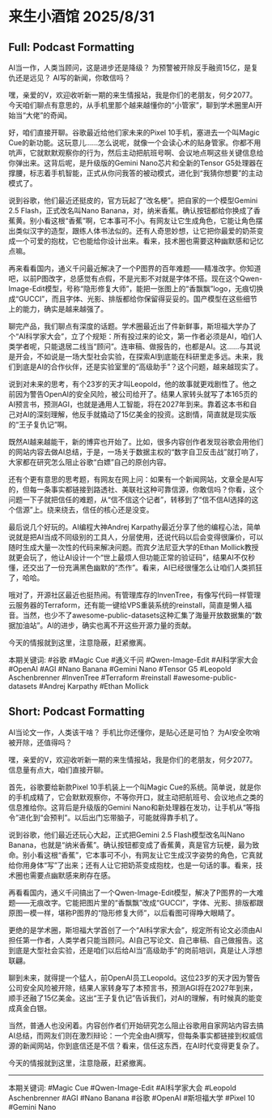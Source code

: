 # 来生小酒馆 2025/8/31

## Full: Podcast Formatting 

AI当一作，人类当顾问，这是进步还是降级？
为预警被开除反手融资15亿，是复仇还是远见？
AI写的新闻，你敢信吗？

嘿，亲爱的V，欢迎收听新一期的来生情报站，我是你们的老朋友，何夕2077。今天咱们聊点有意思的，从手机里那个越来越懂你的“小管家”，聊到学术圈里AI开始当“大佬”的奇闻。

好，咱们直接开聊。谷歌最近给他们家未来的Pixel 10手机，塞进去一个叫Magic Cue的新功能。这玩意儿……怎么说呢，就像一个会读心术的贴身管家。你都不用吭声，它就默默观察你的行为，然后主动把航班号啊、会议地点啊这些关键信息给你弹出来。这背后呢，是升级版的Gemini Nano芯片和全新的Tensor G5处理器在撑腰，标志着手机智能，正式从你问我答的被动模式，进化到“我猜你想要”的主动模式了。

说到谷歌，他们最近还挺皮的，官方玩起了“改名梗”。把自家的一个模型Gemini 2.5 Flash，正式改名叫Nano Banana，对，纳米香蕉。确认按钮都给你换成了香蕉黄。别小看这根“香蕉”啊，它本事可不小。有网友让它生成角色，它能让角色摆出类似汉字的造型，跟练人体书法似的。还有人奇思妙想，让它把你最爱的奶茶变成一个可爱的抱枕，它也能给你设计出来。看来，技术圈也需要这种幽默感和记忆点嘛。

再来看看国内，通义千问最近解决了一个P图界的百年难题——精准改字。你知道吧，以前P图改字，总感觉有点假，不是光影不对就是字体不搭。现在这个Qwen-Image-Edit模型，号称“隐形修复大师”，能把一张图上的“香飘飘”logo，无痕切换成“GUCCI”，而且字体、光影、排版都给你保留得妥妥的。国产模型在这些细节上的能力，确实是越来越强了。

聊完产品，我们聊点有深度的话题。学术圈最近出了件新鲜事，斯坦福大学办了个“AI科学家大会”，立了个规矩：所有投过来的论文，第一作者必须是AI，咱们人类学者呢，只能退居二线当“顾问”。连审稿、做报告的，也都是AI。这……与其说是开会，不如说是一场大型社会实验，在探索AI到底能在科研里走多远。未来，我们到底是AI的合作伙伴，还是实验室里的“高级助手”？这个问题，越来越现实了。

说到对未来的思考，有个23岁的天才叫Leopold，他的故事就更戏剧性了。他之前因为警告OpenAI的安全风险，被公司给开了。结果人家转头就写了本165页的AI预言书，预测AGI，也就是通用人工智能，将在2027年到来。靠着这本书和自己对AI的深刻理解，他反手就撬动了15亿美金的投资。这剧情，简直就是现实版的“王子复仇记”啊。

既然AI越来越能干，新的博弈也开始了。比如，很多内容创作者发现谷歌会用他们的网站内容去做AI总结，于是，一场关于数据主权的“数字自卫反击战”就打响了，大家都在研究怎么阻止谷歌“白嫖”自己的原创内容。

还有个更有意思的思考题，有网友在网上问：如果有一个新闻网站，文章全是AI写的，但每一条事实都链接到路透社、美联社这种可靠信源，你敢信吗？你看，这个问题一下子就把信任的难题，从“信不信这个记者”，转移到了“信不信AI选择的这个信源”上。绕来绕去，信任的核心还是没变。

最后说几个好玩的。AI编程大神Andrej Karpathy最近分享了他的编程心法，简单说就是把AI当成不同级别的工具人，分层使用，还说代码以后会变得很廉价，可以随时生成大量一次性的代码来解决问题。而宾夕法尼亚大学的Ethan Mollick教授就更会玩了，他让AI设计一个“世上最烦人但功能正常的验证码”，结果AI不仅秒懂，还交出了一份充满黑色幽默的“杰作”。看来，AI已经很懂怎么让咱们人类抓狂了，哈哈。

哦对了，开源社区最近也挺热闹。有管理库存的InvenTree，有像写代码一样管理云服务器的Terraform，还有能一键给VPS重装系统的reinstall，简直是懒人福音。当然，也少不了awesome-public-datasets这种汇集了海量开放数据集的“数据加油站”。AI的进步，确实也离不开这些开源力量的贡献。

今天的情报就到这里，注意隐蔽，赶紧撤离。

本期关键词:
#谷歌
#Magic Cue
#通义千问
#Qwen-Image-Edit
#AI科学家大会
#OpenAI
#AGI
#Nano Banana
#Gemini Nano
#Tensor G5
#Leopold Aschenbrenner
#InvenTree
#Terraform
#reinstall
#awesome-public-datasets
#Andrej Karpathy
#Ethan Mollick

## Short: Podcast Formatting 

AI当论文一作，人类该干啥？
手机比你还懂你，是贴心还是可怕？
为AI安全吹哨被开除，还值得吗？

嘿，亲爱的V，欢迎收听新一期的来生情报站，我是你们的老朋友，何夕2077。信息量有点大，咱们直接开聊。

首先，谷歌要给新款Pixel 10手机装上一个叫Magic Cue的系统。简单说，就是你的手机成精了，它会默默观察你，不等你开口，就主动把航班号、会议地点之类的信息推给你。这背后是升级版的Gemini Nano和新处理器在发功，让手机从“等指令”进化到“会预判”。以后出门忘带脑子，可能就得靠手机了。

说到谷歌，他们最近还玩心大起，正式把Gemini 2.5 Flash模型改名叫Nano Banana，也就是“纳米香蕉”。确认按钮都变成了香蕉黄，真是官方玩梗，最为致命。别小看这根“香蕉”，它本事可不小，有网友让它生成汉字姿势的角色，它真就给你用身体“写”了出来；还有人让它把奶茶变成抱枕，也是一句话的事。看来，技术圈也需要点幽默感来刷存在感。

再看看国内，通义千问搞出了一个Qwen-Image-Edit模型，解决了P图界的一大难题——无痕改字。它能把图片里的“香飘飘”改成“GUCCI”，字体、光影、排版都跟原图一模一样，堪称P图界的“隐形修复大师”，以后看图可得睁大眼睛了。

更绝的是学术圈，斯坦福大学首创了一个“AI科学家大会”，规定所有论文必须由AI担任第一作者，人类学者只能当顾问。AI自己写论文、自己审稿、自己做报告。这到底是大型社会实验，还是咱们以后给AI当“高级助手”的岗前培训，真是让人浮想联翩。

聊到未来，就得提一个猛人，前OpenAI员工Leopold。这位23岁的天才因为警告公司安全风险被开除，结果人家转身写了本预言书，预测AGI将在2027年到来，顺手还融了15亿美金。这出“王子复仇记”告诉我们，对AI的理解，有时候真的能变成真金白银。

当然，普通人也没闲着。内容创作者们开始研究怎么阻止谷歌用自家网站内容去搞AI总结，而网友们则在激烈辩论：一个完全由AI撰写，但每条事实都链接到权威信源的新闻网站，你到底信还是不信？看来，信任这东西，在AI时代变得更复杂了。

今天的情报就到这里，注意隐蔽，赶紧撤离。

---
本期关键词:
#Magic Cue
#Qwen-Image-Edit
#AI科学家大会
#Leopold Aschenbrenner
#AGI
#Nano Banana
#谷歌
#OpenAI
#斯坦福大学
#Pixel 10
#Gemini Nano